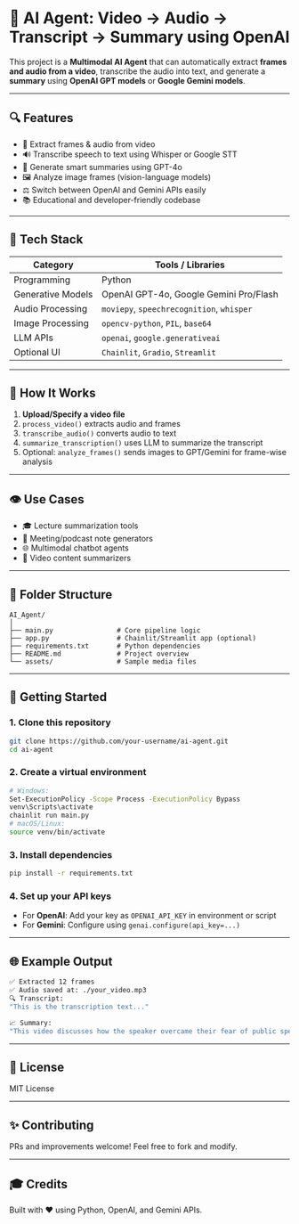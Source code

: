 # 🤖 AI Agent: Video → Audio → Transcript → Summary using OpenAI

This project is a **Multimodal AI Agent** that can automatically extract **frames and audio from a video**, transcribe the audio into text, and generate a **summary** using **OpenAI GPT models** or **Google Gemini models**.

---

## 🔍 Features

* 🎥 Extract frames & audio from video
* 🔊 Transcribe speech to text using Whisper or Google STT
* 🧠 Generate smart summaries using GPT-4o  
* 🖼️ Analyze image frames (vision-language models)
* ⚖️ Switch between OpenAI and Gemini APIs easily
* 📚 Educational and developer-friendly codebase

---

## 🔧 Tech Stack

| Category          | Tools / Libraries                         |
| ----------------- | ----------------------------------------- |
| Programming       | Python                                    |
| Generative Models | OpenAI GPT-4o, Google Gemini Pro/Flash    |
| Audio Processing  | `moviepy`, `speechrecognition`, `whisper` |
| Image Processing  | `opencv-python`, `PIL`, `base64`          |
| LLM APIs          | `openai`, `google.generativeai`           |
| Optional UI       | `Chainlit`, `Gradio`, `Streamlit`         |

---

## 🚀 How It Works

1. **Upload/Specify a video file**
2. `process_video()` extracts audio and frames
3. `transcribe_audio()` converts audio to text
4. `summarize_transcription()` uses LLM to summarize the transcript
5. Optional: `analyze_frames()` sends images to GPT/Gemini for frame-wise analysis

---

## 👁️ Use Cases

* 🎓 Lecture summarization tools
* 📅 Meeting/podcast note generators
* 🌐 Multimodal chatbot agents
* 📰 Video content summarizers

---

## 📁 Folder Structure

```
AI_Agent/
│
├── main.py                # Core pipeline logic
├── app.py                 # Chainlit/Streamlit app (optional)
├── requirements.txt       # Python dependencies
├── README.md              # Project overview
└── assets/                # Sample media files
```

---

## 🚧 Getting Started

### 1. Clone this repository

```bash
git clone https://github.com/your-username/ai-agent.git
cd ai-agent
```

### 2. Create a virtual environment

```bash
# Windows:
Set-ExecutionPolicy -Scope Process -ExecutionPolicy Bypass
venv\Scripts\activate
chainlit run main.py      
# macOS/Linux:
source venv/bin/activate
```

### 3. Install dependencies

```bash
pip install -r requirements.txt
```

### 4. Set up your API keys

* For **OpenAI**: Add your key as `OPENAI_API_KEY` in environment or script
* For **Gemini**: Configure using `genai.configure(api_key=...)`

---

## 🌐 Example Output

```bash
✅ Extracted 12 frames
✅ Audio saved at: ./your_video.mp3
🔍 Transcript:
"This is the transcription text..."

📈 Summary:
"This video discusses how the speaker overcame their fear of public speaking..."
```

---

## 💼 License

MIT License

---

## ✨ Contributing

PRs and improvements welcome! Feel free to fork and modify.

---

## 🎓 Credits

Built with ❤️ using Python, OpenAI, and Gemini APIs.

